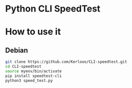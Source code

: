 # Python CLI SpeedTest
# How to use it
## Debian
```bash
git clone https://github.com/Kerlooo/CLI-speedtest.git
cd CLI-speedtest
source myenv/bin/activate
pip install speedtest-cli
python3 speed_test.py
```
